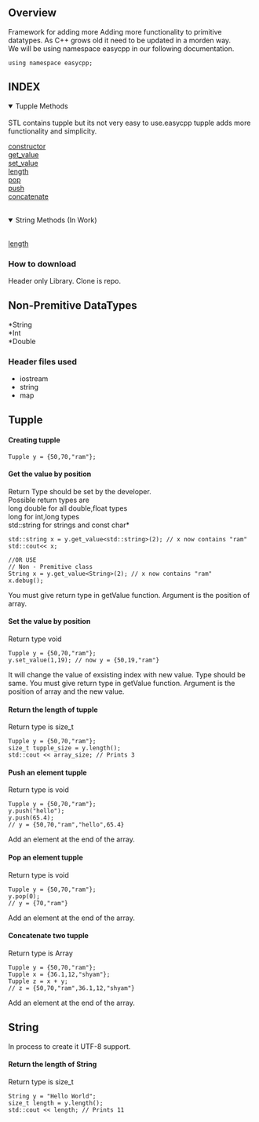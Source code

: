 ## Overview<br>
Framework for adding more
Adding more functionality to primitive datatypes. As C++ grows old it need to be updated in a morden way.<br>
We will be using namespace easycpp in our following documentation.

```
using namespace easycpp;
```

## INDEX

       
<details open>
<summary>Tupple Methods</summary>
<br>
   STL contains tupple but its not very easy to use.easycpp tupple adds more functionality and simplicity. 

   [constructor](https://github.com/LUCIF680/easycpp#creating-tupple)<br>
   [get_value](https://github.com/LUCIF680/easycpp#get-the-value-by-position)<br>
   [set_value](https://github.com/LUCIF680/easycpp#set-the-value-by-position)<br>
   [length](https://github.com/LUCIF680/easycpp#return-the-length-of-tupple)<br>
   [pop](https://github.com/LUCIF680/easycpp#pop-an-element-tupple)<br>
   [push](https://github.com/LUCIF680/easycpp#push-an-element-tupple)<br>
   [concatenate](https://github.com/LUCIF680/easycpp#concatenate-two-tupple)<br>
</details>
<br>
<details open>
<summary>String Methods (In Work)</summary>
<br>
       
   [length](https://github.com/LUCIF680/easycpp#return-the-length-of-string)<br>
</details>
       

### How to download 
Header only Library. Clone is repo.
## Non-Premitive DataTypes
  *String<br>
  *Int<br>
  *Double<br>  

### Header files used
* iostream<br>
* string<br>
* map<br>

## Tupple
#### Creating tupple
~~~
Tupple y = {50,70,"ram"};
~~~
#### Get the value by position
Return Type should be set by the developer.<br>
Possible return types are<br>
long double for all double,float types<br>
long for int,long types<br>
std::string for strings and const char*<br>
~~~
std::string x = y.get_value<std::string>(2); // x now contains "ram"
std::cout<< x;

//OR USE
// Non - Premitive class
String x = y.get_value<String>(2); // x now contains "ram"
x.debug();
~~~
You must give return type in getValue function. Argument is the position of array.

#### Set the value by position
Return type void
~~~
Tupple y = {50,70,"ram"};
y.set_value(1,19); // now y = {50,19,"ram"}
~~~
It will change the value of exsisting index with new value. Type should be same.
You must give return type in getValue function. Argument is the position of array and the new value.


#### Return the length of tupple
Return type is size_t
~~~
Tupple y = {50,70,"ram"};
size_t tupple_size = y.length();
std::cout << array_size; // Prints 3
~~~

#### Push an element tupple
Return type is void
~~~
Tupple y = {50,70,"ram"};
y.push("hello");
y.push(65.4);
// y = {50,70,"ram","hello",65.4}
~~~
Add an element at the end of the array.

#### Pop an element tupple
Return type is void
~~~
Tupple y = {50,70,"ram"};
y.pop(0);
// y = {70,"ram"}
~~~
Add an element at the end of the array.

#### Concatenate two tupple
Return type is Array
~~~
Tupple y = {50,70,"ram"};
Tupple x = {36.1,12,"shyam"};
Tupple z = x + y;
// z = {50,70,"ram",36.1,12,"shyam"}
~~~
Add an element at the end of the array.


## String 
In process to create it UTF-8 support.

#### Return the length of String
Return type is size_t
~~~
String y = "Hello World";
size_t length = y.length();
std::cout << length; // Prints 11
~~~
